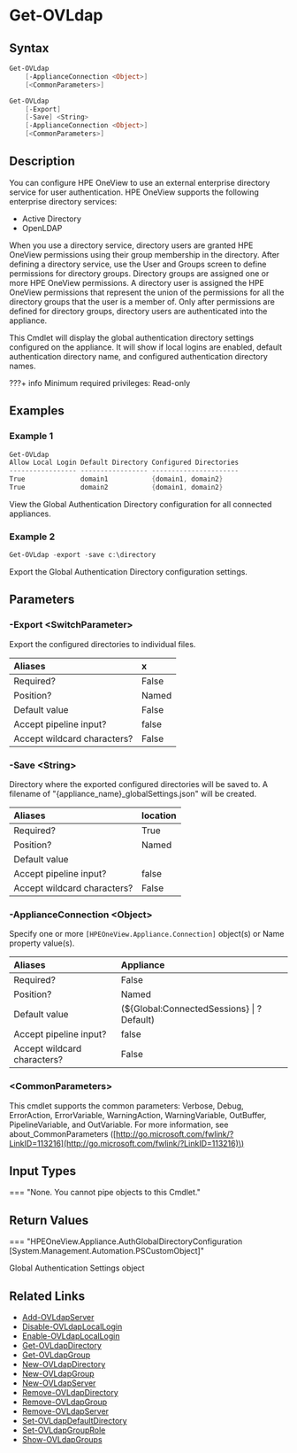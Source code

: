﻿---
description: List Global Authentication Directory settings.
---

# Get-OVLdap

## Syntax

```powershell
Get-OVLdap
    [-ApplianceConnection <Object>]
    [<CommonParameters>]
```

```powershell
Get-OVLdap
    [-Export]
    [-Save] <String>
    [-ApplianceConnection <Object>]
    [<CommonParameters>]
```

## Description

You can configure HPE OneView to use an external enterprise directory service for user authentication. HPE OneView supports the following enterprise directory services:

* Active Directory
* OpenLDAP

When you use a directory service, directory users are granted HPE OneView permissions using their group membership in the directory. After defining a directory service, use the User and Groups screen to define permissions for directory groups. Directory groups are assigned one or more HPE OneView permissions. A directory user is assigned the HPE OneView permissions that represent the union of the permissions for all the directory groups that the user is a member of. Only after permissions are defined for directory groups, directory users are authenticated into the appliance.

This Cmdlet will display the global authentication directory settings configured on the appliance. It will show if local logins are enabled, default authentication directory name, and configured authentication directory names.

???+ info
    Minimum required privileges: Read-only
    

## Examples

###  Example 1 

```powershell
Get-OVLdap
Allow Local Login Default Directory Configured Directories
----------------- ----------------- ----------------------
True              domain1           {domain1, domain2}
True              domain2           {domain1, domain2}
```

View the Global Authentication Directory configuration for all connected appliances.

###  Example 2 

```powershell
Get-OVLdap -export -save c:\directory
```

Export the Global Authentication Directory configuration settings.

## Parameters

### -Export &lt;SwitchParameter&gt;

Export the configured directories to individual files.

| Aliases | x |
| :--- | :--- |
| Required? | False |
| Position? | Named |
| Default value | False |
| Accept pipeline input? | false |
| Accept wildcard characters? | False |

### -Save &lt;String&gt;

Directory where the exported configured directories will be saved to.  A filename of "{appliance_name}_globalSettings.json" will be created.

| Aliases | location |
| :--- | :--- |
| Required? | True |
| Position? | Named |
| Default value |  |
| Accept pipeline input? | false |
| Accept wildcard characters? | False |

### -ApplianceConnection &lt;Object&gt;

Specify one or more `[HPEOneView.Appliance.Connection]` object(s) or Name property value(s).

| Aliases | Appliance |
| :--- | :--- |
| Required? | False |
| Position? | Named |
| Default value | (${Global:ConnectedSessions} &vert; ? Default) |
| Accept pipeline input? | false |
| Accept wildcard characters? | False |

### &lt;CommonParameters&gt;

This cmdlet supports the common parameters: Verbose, Debug, ErrorAction, ErrorVariable, WarningAction, WarningVariable, OutBuffer, PipelineVariable, and OutVariable. For more information, see about\_CommonParameters \([http://go.microsoft.com/fwlink/?LinkID=113216](http://go.microsoft.com/fwlink/?LinkID=113216)\)

## Input Types

=== "None.  You cannot pipe objects to this Cmdlet."
 

 

## Return Values

=== "HPEOneView.Appliance.AuthGlobalDirectoryConfiguration [System.Management.Automation.PSCustomObject]"
 
Global Authentication Settings object
 

## Related Links

* [Add-OVLdapServer](add-ovldapserver.md)
* [Disable-OVLdapLocalLogin](disable-ovldaplocallogin.md)
* [Enable-OVLdapLocalLogin](enable-ovldaplocallogin.md)
* [Get-OVLdapDirectory](get-ovldapdirectory.md)
* [Get-OVLdapGroup](get-ovldapgroup.md)
* [New-OVLdapDirectory](new-ovldapdirectory.md)
* [New-OVLdapGroup](new-ovldapgroup.md)
* [New-OVLdapServer](new-ovldapserver.md)
* [Remove-OVLdapDirectory](remove-ovldapdirectory.md)
* [Remove-OVLdapGroup](remove-ovldapgroup.md)
* [Remove-OVLdapServer](remove-ovldapserver.md)
* [Set-OVLdapDefaultDirectory](set-ovldapdefaultdirectory.md)
* [Set-OVLdapGroupRole](set-ovldapgrouprole.md)
* [Show-OVLdapGroups](show-ovldapgroups.md)
